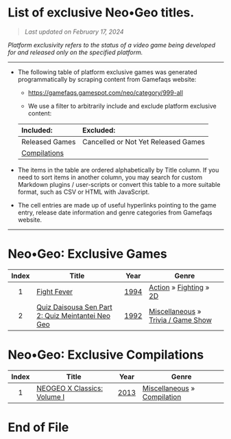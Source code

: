 ﻿# List of exclusive Neo•Geo titles.

> *Last updated on February 17, 2024*

_Platform exclusivity refers to the status of a video game being developed for and released only on the specified platform._

-----------------------------

 - The following table of platform exclusive games was generated programmatically by scraping content from Gamefaqs website: 

    - https://gamefaqs.gamespot.com/neo/category/999-all

    - We use a filter to arbitrarily include and exclude platform exclusive content:

      
    |Included:|Excluded:|
    |:--|:--|
    |Released Games|Cancelled or Not Yet Released Games
    |[Compilations](https://gamefaqs.gamespot.com/neo/category/233-miscellaneous-compilation)|


 - The items in the table are ordered alphabetically by Title column. If you need to sort items in another column, you may search for custom Markdown plugins / user-scripts or convert this table to a more suitable format, such as CSV or HTML with JavaScript.

 - The cell entries are made up of useful hyperlinks pointing to the game entry, release date information and genre categories from Gamefaqs website.

-----------------------------
# Neo•Geo∶ Exclusive Games
|Index|Title|Year|Genre|
|:--:|--|--|--|
|1|<a href="https://gamefaqs.gamespot.com/neo/562903-fight-fever" target="_blank" rel="noopener noreferrer">Fight Fever</a>|<a href="https://gamefaqs.gamespot.com/neo/562903-fight-fever/data" target="_blank" rel="noopener noreferrer">1994</a>|<a href="https://gamefaqs.gamespot.com/neo/category/54-action" target="_blank" rel="noopener noreferrer">Action</a> &raquo; <a href="https://gamefaqs.gamespot.com/neo/category/57-action-fighting" target="_blank" rel="noopener noreferrer">Fighting</a> &raquo; <a href="https://gamefaqs.gamespot.com/neo/category/86-action-fighting-2d" target="_blank" rel="noopener noreferrer">2D</a>|
|2|<a href="https://gamefaqs.gamespot.com/neo/583698-quiz-daisousa-sen-part-2-quiz-meintantei-neo-geo" target="_blank" rel="noopener noreferrer">Quiz Daisousa Sen Part 2: Quiz Meintantei Neo Geo</a>|<a href="https://gamefaqs.gamespot.com/neo/583698-quiz-daisousa-sen-part-2-quiz-meintantei-neo-geo/data" target="_blank" rel="noopener noreferrer">1992</a>|<a href="https://gamefaqs.gamespot.com/neo/category/49-miscellaneous" target="_blank" rel="noopener noreferrer">Miscellaneous</a> &raquo; <a href="https://gamefaqs.gamespot.com/neo/category/224-miscellaneous-trivia-game-show" target="_blank" rel="noopener noreferrer">Trivia / Game Show</a>|

# Neo•Geo∶ Exclusive Compilations
|Index|Title|Year|Genre|
|:--:|--|--|--|
|1|<a href="https://gamefaqs.gamespot.com/neo/704795-neogeo-x-classics-volume-i" target="_blank" rel="noopener noreferrer">NEOGEO X Classics: Volume I</a>|<a href="https://gamefaqs.gamespot.com/neo/704795-neogeo-x-classics-volume-i/data" target="_blank" rel="noopener noreferrer">2013</a>|<a href="https://gamefaqs.gamespot.com/neo/category/49-miscellaneous" target="_blank" rel="noopener noreferrer">Miscellaneous</a> &raquo; <a href="https://gamefaqs.gamespot.com/neo/category/233-miscellaneous-compilation" target="_blank" rel="noopener noreferrer">Compilation</a>|

# End of File